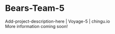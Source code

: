 # Bears-Team-5
Add-project-description-here | Voyage-5 | chingu.io  
More information coming soon!  